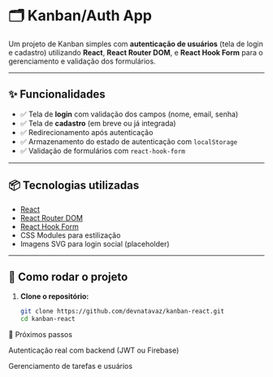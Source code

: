 # 🗂️ Kanban/Auth App

Um projeto de Kanban simples com **autenticação de usuários** (tela de login e cadastro) utilizando **React**, **React Router DOM**, e **React Hook Form** para o gerenciamento e validação dos formulários.

---

## ✨ Funcionalidades

- ✅ Tela de **login** com validação dos campos (nome, email, senha)
- ✅ Tela de **cadastro** (em breve ou já integrada)
- ✅ Redirecionamento após autenticação
- ✅ Armazenamento do estado de autenticação com `localStorage`
- ✅ Validação de formulários com `react-hook-form`

---

## 📦 Tecnologias utilizadas

- [React](https://reactjs.org/)
- [React Router DOM](https://reactrouter.com/)
- [React Hook Form](https://react-hook-form.com/)
- CSS Modules para estilização
- Imagens SVG para login social (placeholder)

---

## 🚀 Como rodar o projeto

1. **Clone o repositório:**
   ```bash
   git clone https://github.com/devnatavaz/kanban-react.git
   cd kanban-react


📌 Próximos passos

 Autenticação real com backend (JWT ou Firebase)

 Gerenciamento de tarefas e usuários

